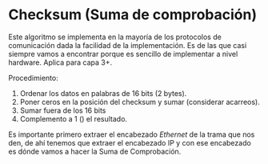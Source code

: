 # Checksum (Suma de comprobación)

Este algoritmo se implementa en la mayoría de los protocolos de comunicación dada la facilidad de la implementación. Es de las que casi siempre vamos a encontrar porque es sencillo de implementar a nivel hardware. Aplica para capa 3+.

Procedimiento:

1. Ordenar los datos en palabras de 16 bits (2 bytes).
2. Poner ceros en la posición del checksum y sumar (considerar acarreos).
3. Sumar fuera de los 16 bits
4. Complemento a 1 () el resultado.


Es importante primero extraer el encabezado *Ethernet* de la trama que nos den, de ahí tenemos que extraer el encabezado IP y con ese encabezado es dónde vamos a hacer la Suma de Comprobación.
